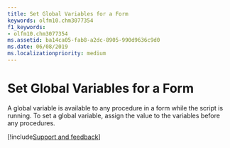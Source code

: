 ```yaml
---
title: Set Global Variables for a Form
keywords: olfm10.chm3077354
f1_keywords:
- olfm10.chm3077354
ms.assetid: ba14ca05-fab8-a2dc-8905-990d9636c9d0
ms.date: 06/08/2019
ms.localizationpriority: medium
---
```



# Set Global Variables for a Form

A global variable is available to any procedure in a form while the script is running. To set a global variable, assign the value to the variables before any procedures.

[!include[Support and feedback](~/includes/feedback-boilerplate.md)]